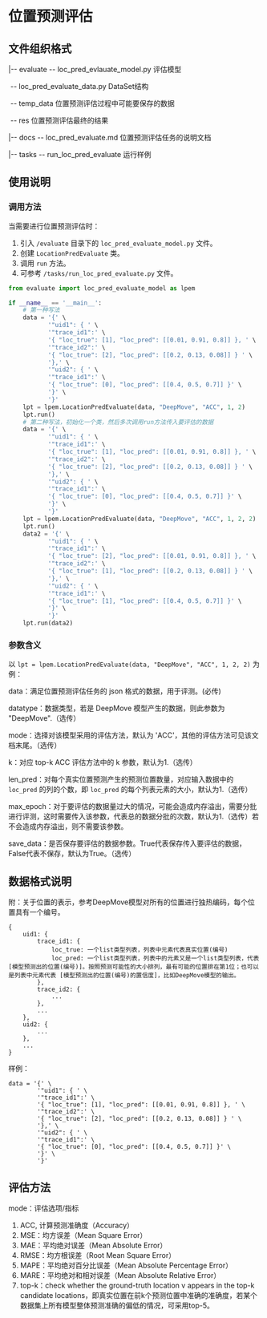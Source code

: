 # 位置预测评估

## 文件组织格式

|-- evaluate -- loc_pred_evlauate_model.py 评估模型

​					  -- loc_pred_evaluate_data.py	DataSet结构

​					  -- temp_data 位置预测评估过程中可能要保存的数据

​					  -- res 位置预测评估最终的结果

|-- docs -- loc_pred_evaluate.md 					位置预测评估任务的说明文档

|-- tasks -- run_loc_pred_evaluate					运行样例

## 使用说明

### 调用方法

当需要进行位置预测评估时：

1. 引入 `/evaluate` 目录下的 `loc_pred_evaluate_model.py` 文件。
2. 创建 `LocationPredEvaluate` 类。
3. 调用 `run` 方法。
4. 可参考 `/tasks/run_loc_pred_evaluate.py` 文件。

```python
from evaluate import loc_pred_evaluate_model as lpem

if __name__ == '__main__':
    # 第一种写法
    data = '{' \
           '"uid1": { ' \
           '"trace_id1":' \
           '{ "loc_true": [1], "loc_pred": [[0.01, 0.91, 0.8]] }, ' \
           '"trace_id2":' \
           '{ "loc_true": [2], "loc_pred": [[0.2, 0.13, 0.08]] } ' \
           '},' \
           '"uid2": { ' \
           '"trace_id1":' \
           '{ "loc_true": [0], "loc_pred": [[0.4, 0.5, 0.7]] }' \
           '}' \
           '}'
    lpt = lpem.LocationPredEvaluate(data, "DeepMove", "ACC", 1, 2)
    lpt.run()
    # 第二种写法，初始化一个类，然后多次调用run方法传入要评估的数据
    data = '{' \
           '"uid1": { ' \
           '"trace_id1":' \
           '{ "loc_true": [1], "loc_pred": [[0.01, 0.91, 0.8]] }, ' \
           '"trace_id2":' \
           '{ "loc_true": [2], "loc_pred": [[0.2, 0.13, 0.08]] } ' \
           '},' \
           '"uid2": { ' \
           '"trace_id1":' \
           '{ "loc_true": [0], "loc_pred": [[0.4, 0.5, 0.7]] }' \
           '}' \
           '}'
    lpt = lpem.LocationPredEvaluate(data, "DeepMove", "ACC", 1, 2, 2)
    lpt.run()
    data2 = '{' \
           '"uid1": { ' \
           '"trace_id1":' \
           '{ "loc_true": [2], "loc_pred": [[0.01, 0.91, 0.8]] }, ' \
           '"trace_id2":' \
           '{ "loc_true": [1], "loc_pred": [[0.2, 0.13, 0.08]] } ' \
           '},' \
           '"uid2": { ' \
           '"trace_id1":' \
           '{ "loc_true": [1], "loc_pred": [[0.4, 0.5, 0.7]] }' \
           '}' \
           '}'
    lpt.run(data2)
```

### 参数含义

以 `lpt = lpem.LocationPredEvaluate(data, "DeepMove", "ACC", 1, 2, 2)` 为例：

data：满足位置预测评估任务的 json 格式的数据，用于评测。(必传)

datatype：数据类型，若是 DeepMove 模型产生的数据，则此参数为 "DeepMove".（选传）

mode：选择对该模型采用的评估方法，默认为 'ACC'，其他的评估方法可见该文档末尾。（选传）

k：对应 top-k ACC 评估方法中的 k 参数，默认为1.（选传）

len_pred：对每个真实位置预测产生的预测位置数量，对应输入数据中的 `loc_pred` 的列的个数，即 `loc_pred` 的每个列表元素的大小，默认为1.（选传）

max_epoch：对于要评估的数据量过大的情况，可能会造成内存溢出，需要分批进行评测，这时需要传入该参数，代表总的数据分批的次数，默认为1.（选传）若不会造成内存溢出，则不需要该参数。

save_data：是否保存要评估的数据参数。True代表保存传入要评估的数据，False代表不保存，默认为True。（选传）

## 数据格式说明

附：关于位置的表示，参考DeepMove模型对所有的位置进行独热编码，每个位置具有一个编号。

```
{
	uid1: {
		trace_id1: {
			loc_true: 一个list类型列表，列表中元素代表真实位置(编号)
			loc_pred: 一个list类型列表，列表中的元素又是一个list类型列表，代表 [模型预测出的位置(编号)]。按照预测可能性的大小排列，最有可能的位置排在第1位；也可以是列表中元素代表 [模型预测出的位置(编号)的置信度]，比如DeepMove模型的输出。
		},
		trace_id2: {
			...
		},
		...
	},
	uid2: {
		...
	},
	...
}
```

样例：

```
data = '{' \
        '"uid1": { ' \
        '"trace_id1":' \
        '{ "loc_true": [1], "loc_pred": [[0.01, 0.91, 0.8]] }, ' \
        '"trace_id2":' \
        '{ "loc_true": [2], "loc_pred": [[0.2, 0.13, 0.08]] } ' \
        '},' \
        '"uid2": { ' \
        '"trace_id1":' \
        '{ "loc_true": [0], "loc_pred": [[0.4, 0.5, 0.7]] }' \
        '}' \
        '}'
```

## 评估方法

mode：评估选项/指标

1. ACC, 计算预测准确度（Accuracy）
2. MSE：均方误差（Mean Square Error）
3. MAE：平均绝对误差（Mean Absolute Error）
4. RMSE：均方根误差（Root Mean Square Error）
5. MAPE：平均绝对百分比误差（Mean Absolute Percentage Error）
6. MARE：平均绝对和相对误差（Mean Absolute Relative Error）
7. top-k：check whether the ground-truth location v appears in the top-k candidate locations，即真实位置在前k个预测位置中准确的准确度，若某个数据集上所有模型整体预测准确的偏低的情况，可采用top-5。